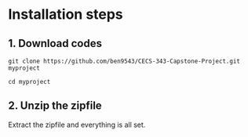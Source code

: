 # Installation steps


## 1. Download codes

```
git clone https://github.com/ben9543/CECS-343-Capstone-Project.git myproject

cd myproject
```

## 2. Unzip the zipfile

Extract the zipfile and everything is all set.
